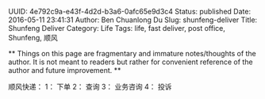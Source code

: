 UUID: 4e792c9a-e43f-4d2d-b3a6-0afc65e9d3c4
Status: published
Date: 2016-05-11 23:41:31
Author: Ben Chuanlong Du
Slug: shunfeng-deliver
Title: Shunfeng Deliver
Category: Life
Tags: life, fast deliver, post office, Shunfeng, 顺风

**
Things on this page are
fragmentary and immature notes/thoughts of the author.
It is not meant to readers
but rather for convenient reference of the author and future improvement.
**

顺风快递： 1： 下单 2： 查询 3： 业务咨询 4： 投诉
